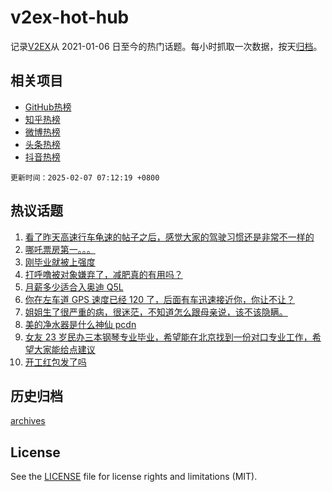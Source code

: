 # v2ex-hot-hub

 记录[V2EX](https://www.v2ex.com/)从 2021-01-06 日至今的热门话题。每小时抓取一次数据，按天[归档](archives)。
 
 ## 相关项目

- [GitHub热榜](https://github.com/lonnyzhang423/github-hot-hub)
- [知乎热榜](https://github.com/lonnyzhang423/zhihu-hot-hub)
- [微博热榜](https://github.com/lonnyzhang423/weibo-hot-hub)
- [头条热榜](https://github.com/lonnyzhang423/toutiao-hot-hub)
- [抖音热榜](https://github.com/lonnyzhang423/douyin-hot-hub)


 `更新时间：2025-02-07 07:12:19 +0800`

## 热议话题

1. [看了昨天高速行车龟速的帖子之后，感觉大家的驾驶习惯还是非常不一样的](https://www.v2ex.com/t/1109246)
1. [哪吒票房第一。。。](https://www.v2ex.com/t/1109313)
1. [刚毕业就被上强度](https://www.v2ex.com/t/1109255)
1. [打呼噜被对象嫌弃了，减肥真的有用吗？](https://www.v2ex.com/t/1109224)
1. [月薪多少适合入奥迪 Q5L](https://www.v2ex.com/t/1109304)
1. [你在左车道 GPS 速度已经 120 了，后面有车迅速接近你，你让不让？](https://www.v2ex.com/t/1109372)
1. [姐姐生了很严重的病，很迷茫，不知道怎么跟母亲说，该不该隐瞒。](https://www.v2ex.com/t/1109314)
1. [美的净水器是什么神仙 pcdn](https://www.v2ex.com/t/1109239)
1. [女友 23 岁民办三本钢琴专业毕业，希望能在北京找到一份对口专业工作，希望大家能给点建议](https://www.v2ex.com/t/1109274)
1. [开工红包发了吗](https://www.v2ex.com/t/1109232)

## 历史归档

[archives](archives)

## License

See the [LICENSE](LICENSE) file for license rights and limitations (MIT).
